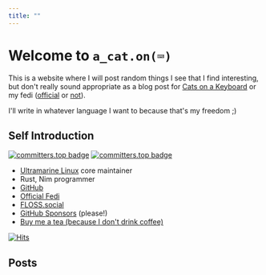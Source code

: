```yaml
---
title: ""
---
```


# Welcome to `a_cat.on(⌨️)`

This is a website where I will post random things I see that I find interesting, but don't really sound appropriate as a blog post
for [Cats on a Keyboard](https://blog.fyralabs.com/) or my fedi ([official](https://fedi.fyralabs.com/@madomado) or [not](https://floss.social/@madomado)).

I'll write in whatever language I want to because that's my freedom ;)

## Self Introduction

[![committers.top badge](https://user-badge.committers.top/hong_kong/madonuko.svg)](https://user-badge.committers.top/hong_kong/madonuko)
[![committers.top badge](https://user-badge.committers.top/hong_kong_public/madonuko.svg)](https://user-badge.committers.top/hong_kong_public/madonuko)

- [Ultramarine Linux](https://ultramarine-linux.org/) core maintainer
- Rust, Nim programmer
- [GitHub](https://github.com/madonuko)
- [Official Fedi](https://fedi.fyralabs.com/@madomado)
- [FLOSS.social](https://floss.social/@madomado)
- [GitHub Sponsors](https://github.com/sponsors/madonuko) (please!)
- [Buy me a tea (because I don't drink coffee)](https://www.buymeacoffee.com/madonuko)

[![Hits](https://hits.seeyoufarm.com/api/count/incr/badge.svg?url=https%3A%2F%2Fmadonuko.github.io&count_bg=%2379C83D&title_bg=%23555555&icon=&icon_color=%23E7E7E7&title=hits&edge_flat=false)](https://hits.seeyoufarm.com)

## Posts
